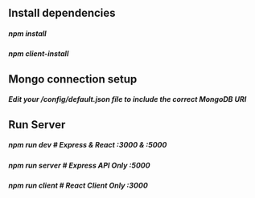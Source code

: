 ## Install dependencies

##### npm install

##### npm client-install

## Mongo connection setup

##### Edit your /config/default.json file to include the correct MongoDB URI

## Run Server

##### npm run dev # Express & React :3000 & :5000

##### npm run server # Express API Only :5000

##### npm run client # React Client Only :3000
